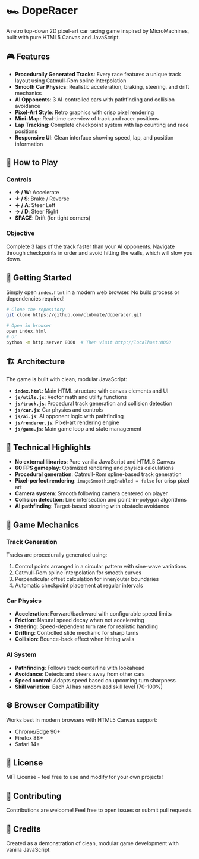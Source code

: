 # 🏎️ DopeRacer

A retro top-down 2D pixel-art car racing game inspired by MicroMachines, built with pure HTML5 Canvas and JavaScript.

## 🎮 Features

- **Procedurally Generated Tracks**: Every race features a unique track layout using Catmull-Rom spline interpolation
- **Smooth Car Physics**: Realistic acceleration, braking, steering, and drift mechanics
- **AI Opponents**: 3 AI-controlled cars with pathfinding and collision avoidance
- **Pixel-Art Style**: Retro graphics with crisp pixel rendering
- **Mini-Map**: Real-time overview of track and racer positions
- **Lap Tracking**: Complete checkpoint system with lap counting and race positions
- **Responsive UI**: Clean interface showing speed, lap, and position information

## 🎯 How to Play

### Controls
- **↑ / W**: Accelerate
- **↓ / S**: Brake / Reverse
- **← / A**: Steer Left
- **→ / D**: Steer Right
- **SPACE**: Drift (for tight corners)

### Objective
Complete 3 laps of the track faster than your AI opponents. Navigate through checkpoints in order and avoid hitting the walls, which will slow you down.

## 🚀 Getting Started

Simply open `index.html` in a modern web browser. No build process or dependencies required!

```bash
# Clone the repository
git clone https://github.com/clubmate/doperacer.git

# Open in browser
open index.html
# or
python -m http.server 8000  # Then visit http://localhost:8000
```

## 🏗️ Architecture

The game is built with clean, modular JavaScript:

- **`index.html`**: Main HTML structure with canvas elements and UI
- **`js/utils.js`**: Vector math and utility functions
- **`js/track.js`**: Procedural track generation and collision detection
- **`js/car.js`**: Car physics and controls
- **`js/ai.js`**: AI opponent logic with pathfinding
- **`js/renderer.js`**: Pixel-art rendering engine
- **`js/game.js`**: Main game loop and state management

## 🎨 Technical Highlights

- **No external libraries**: Pure vanilla JavaScript and HTML5 Canvas
- **60 FPS gameplay**: Optimized rendering and physics calculations
- **Procedural generation**: Catmull-Rom spline-based track generation
- **Pixel-perfect rendering**: `imageSmoothingEnabled = false` for crisp pixel art
- **Camera system**: Smooth following camera centered on player
- **Collision detection**: Line intersection and point-in-polygon algorithms
- **AI pathfinding**: Target-based steering with obstacle avoidance

## 🎲 Game Mechanics

### Track Generation
Tracks are procedurally generated using:
1. Control points arranged in a circular pattern with sine-wave variations
2. Catmull-Rom spline interpolation for smooth curves
3. Perpendicular offset calculation for inner/outer boundaries
4. Automatic checkpoint placement at regular intervals

### Car Physics
- **Acceleration**: Forward/backward with configurable speed limits
- **Friction**: Natural speed decay when not accelerating
- **Steering**: Speed-dependent turn rate for realistic handling
- **Drifting**: Controlled slide mechanic for sharp turns
- **Collision**: Bounce-back effect when hitting walls

### AI System
- **Pathfinding**: Follows track centerline with lookahead
- **Avoidance**: Detects and steers away from other cars
- **Speed control**: Adapts speed based on upcoming turn sharpness
- **Skill variation**: Each AI has randomized skill level (70-100%)

## 🌐 Browser Compatibility

Works best in modern browsers with HTML5 Canvas support:
- Chrome/Edge 90+
- Firefox 88+
- Safari 14+

## 📝 License

MIT License - feel free to use and modify for your own projects!

## 🤝 Contributing

Contributions are welcome! Feel free to open issues or submit pull requests.

## 🎉 Credits

Created as a demonstration of clean, modular game development with vanilla JavaScript.